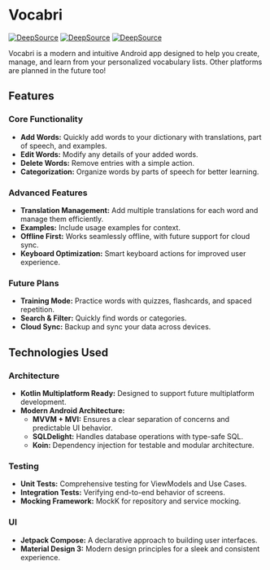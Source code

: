 # Vocabri

[![DeepSource](https://app.deepsource.com/gh/deledzis/Vocabri.svg/?label=code+coverage&show_trend=true&token=Q7RU9Z2I1GsSG30Ivnl0ZdF0)](https://app.deepsource.com/gh/deledzis/Vocabri/)
[![DeepSource](https://app.deepsource.com/gh/deledzis/Vocabri.svg/?label=active+issues&show_trend=true&token=Q7RU9Z2I1GsSG30Ivnl0ZdF0)](https://app.deepsource.com/gh/deledzis/Vocabri/)
[![DeepSource](https://app.deepsource.com/gh/deledzis/Vocabri.svg/?label=resolved+issues&show_trend=true&token=Q7RU9Z2I1GsSG30Ivnl0ZdF0)](https://app.deepsource.com/gh/deledzis/Vocabri/)

Vocabri is a modern and intuitive Android app designed to help you create, manage, and learn from
your personalized vocabulary lists.
Other platforms are planned in the future too!

## Features

### Core Functionality

- **Add Words:** Quickly add words to your dictionary with translations, part of speech, and
  examples.
- **Edit Words:** Modify any details of your added words.
- **Delete Words:** Remove entries with a simple action.
- **Categorization:** Organize words by parts of speech for better learning.

### Advanced Features

- **Translation Management:** Add multiple translations for each word and manage them efficiently.
- **Examples:** Include usage examples for context.
- **Offline First:** Works seamlessly offline, with future support for cloud sync.
- **Keyboard Optimization:** Smart keyboard actions for improved user experience.

### Future Plans

- **Training Mode:** Practice words with quizzes, flashcards, and spaced repetition.
- **Search & Filter:** Quickly find words or categories.
- **Cloud Sync:** Backup and sync your data across devices.

## Technologies Used

### Architecture

- **Kotlin Multiplatform Ready:** Designed to support future multiplatform development.
- **Modern Android Architecture:**
    - **MVVM + MVI:** Ensures a clear separation of concerns and predictable UI behavior.
    - **SQLDelight:** Handles database operations with type-safe SQL.
    - **Koin:** Dependency injection for testable and modular architecture.

### Testing

- **Unit Tests:** Comprehensive testing for ViewModels and Use Cases.
- **Integration Tests:** Verifying end-to-end behavior of screens.
- **Mocking Framework:** MockK for repository and service mocking.

### UI

- **Jetpack Compose:** A declarative approach to building user interfaces.
- **Material Design 3:** Modern design principles for a sleek and consistent experience.

